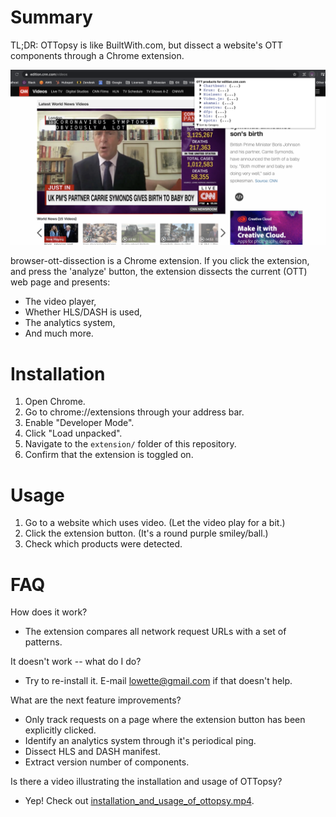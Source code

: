# Summary
TL;DR: OTTopsy is like BuiltWith.com, but dissect a website's OTT components through a Chrome extension.

![alt text](preview.png "Preview of OTTopsy")

browser-ott-dissection is a Chrome extension. If you click the extension, and press the 'analyze' button,
the extension dissects the current (OTT) web page and presents:
- The video player,
- Whether HLS/DASH is used,
- The analytics system,
- And much more.

# Installation
1. Open Chrome.
2. Go to chrome://extensions through your address bar.
3. Enable "Developer Mode".
4. Click "Load unpacked".
5. Navigate to the `extension/` folder of this repository.
6. Confirm that the extension is toggled on.

# Usage
1. Go to a website which uses video. (Let the video play for a bit.)
2. Click the extension button. (It's a round purple smiley/ball.)
3. Check which products were detected.

# FAQ
How does it work?
- The extension compares all network request URLs with a set of patterns.

It doesn't work -- what do I do?
- Try to re-install it. E-mail lowette@gmail.com if that doesn't help.

What are the next feature improvements?
- Only track requests on a page where the extension button has been explicitly clicked.
- Identify an analytics system through it's periodical ping.
- Dissect HLS and DASH manifest.
- Extract version number of components.
 
 Is there a video illustrating the installation and usage of OTTopsy?
 * Yep! Check out [installation_and_usage_of_ottopsy.mp4](installation_and_usage_of_ottopsy.mp4).